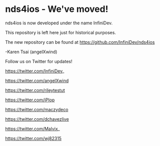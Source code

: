 nds4ios - We've moved!
=======

nds4ios is now developed under the name InfiniDev.

This repository is left here just for historical purposes.

The new repository can be found at https://github.com/InfiniDev/nds4ios

-Karen Tsai (angelXwind)

Follow us on Twitter for updates!

https://twitter.com/InfiniDev_

https://twitter.com/angelXwind

https://twitter.com/rileytestut

https://twitter.com/iPlop

https://twitter.com/maczydeco

https://twitter.com/dchavezlive

https://twitter.com/Malvix_

https://twitter.com/wj82315
